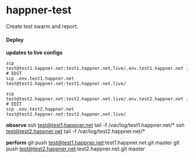 # happner-test

Create test swarm and report.

#### Deploy


__updates to live configs__
```
scp test@test1.happner.net:test1.happner.net.live/.env.test1.happner.net .
# EDIT
scp .env.test1.happner.net test@test1.happner.net:test1.happner.net.live/
```
```
scp test@test2.happner.net:test2.happner.net.live/.env.test2.happner.net .
# EDIT
scp .env.test2.happner.net test@test2.happner.net:test2.happner.net.live/
```



__observe__
ssh test@test1.happner.net tail -f /var/log/test1.happner.net/*
ssh test@test2.happner.net tail -f /var/log/test2.happner.net/*

__perform__
git push test@test1.happner.net:test1.happner.net.git master
git push test@test2.happner.net:test2.happner.net.git master


